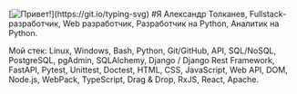 [![Привет!](https://readme-typing-svg.herokuapp.com?color=%2336BCF7&lines=Привет!)](https://git.io/typing-svg)
#Я Александр Толканев, Fullstack-разработчик, Web разработчик, Разработчик на Python, Аналитик на Python.

Мой стек:
Linux, Windows, Bash, Python, Git/GitHub, API, SQL/NoSQL, PostgreSQL, pgAdmin, SQLAlchemy, Django / Django Rest Framework, FastAPI, Pytest, Unittest, Doctest, HTML, CSS, JavaScript, Web API, DOM, Node.js, WebPack, TypeScript, Drag & Drop, RxJS, React, Apache.


